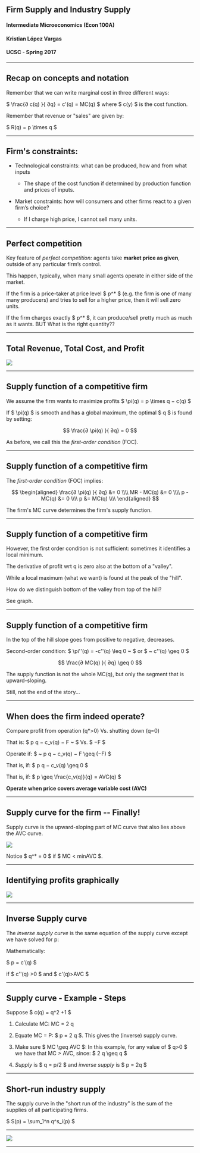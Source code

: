 
## Firm Supply and Industry Supply

#### Intermediate Microeconomics (Econ 100A)

#### Kristian López Vargas

#### UCSC - Spring 2017

------

## Recap on concepts and notation

Remember that we can write marginal cost in three different ways:

$ \\frac{∂ c(q) }{ ∂q} = c'(q) = MC(q) $  where $ c(y) $ is the cost function. 

Remember that revenue or "sales" are given by:

$ R(q) = p \\times q $

------


## Firm's constraints:  

* Technological constraints: what can be produced, how and from what inputs
    
    * The shape of the cost function if determined by production function and prices of inputs.

* Market constraints: how will consumers and other firms react to a given firm’s choice?
    
    * If I charge high price, I cannot sell many units.
     

------

## Perfect competition
   
Key feature of _perfect competition:_ agents take **market price as given**, outside of any particular firm’s
control.

This happen, typically, when many small agents operate in either side of the market.

If the firm is a price-taker at price level $ p^\* $ (e.g. the firm is one of many many producers) and tries to sell for a higher price, then it will sell zero units. 

If the firm charges exactly $ p^\* $, it can produce/sell pretty much as much as it wants. BUT What is the right quantity??  


------

## Total Revenue, Total Cost, and Profit

![](img/Ch23/TR_TC.png)    

------

## Supply function of a competitive firm

We assume the firm wants to maximize profits $ \\pi(q) =  p \\times q − c(q) $

If $ \\pi(q) $ is smooth and has a global maximum, the optimal $ q $ is found by setting:

$$ \frac{∂ \pi(q) }{ ∂q} = 0 $$

As before, we call this the _first-order condition_ (FOC).

------

## Supply function of a competitive firm

The _first-order condition_ (FOC) implies:

$$
\begin{aligned}
\frac{∂ \pi(q) }{ ∂q} &= 0 \\\\
           MR - MC(q) &= 0 \\\\
            p - MC(q) &= 0 \\\\
            p   &= MC(q) \\\\
\end{aligned}
$$

The firm's MC curve determines the firm's supply function.

------

## Supply function of a competitive firm

However, the first order condition is not sufficient: sometimes it identifies a local minimum.

The derivative of profit wrt q is zero also at the bottom of a "valley".

While a local maximum (what we want) is found at the peak of the "hill".

How do we distinguish bottom of the valley from top of the hill?

See graph.

------

## Supply function of a competitive firm

In the top of the hill slope goes from positive to negative, decreases.

Second-order condition: $ \\pi''(q) = -c''(q) \\leq 0 ~ $ or $ ~ c''(q) \\geq 0 $

$$ \frac{∂ MC(q) }{ ∂q} \geq  0 $$

The supply function is not the whole MC(q), but only the segment that is upward-sloping.
  
Still, not the end of the story...  
  
----------------------

## When does the firm indeed operate? 

Compare profit from operation (q*>0) Vs. shutting down (q=0)
  
That is: $ p q  − c_v(q) − F ~ $ Vs. $ −F $

Operate if:  $ ~ p q  − c_v(q) − F  \\geq (−F) $

That is, if: $ p q  − c_v(q) \\geq 0 $

That is, if: $ p \\geq \\frac{c_v(q)}{q} = AVC(q) $

**Operate when price covers average variable cost (AVC)**

------

## Supply curve for the firm -- Finally! 

Supply curve is the upward-sloping part of MC curve that also lies above the AVC curve. 

![](img/Ch23/INTMIC9_FIG23_03.jpg)
    
Notice $ q^\* = 0 $ if $ MC < minAVC $.     
    
-----

## Identifying profits graphically
    
![](img/Ch23/INTMIC9_FIG23_04.jpg)
    
-----

## Inverse Supply curve


The _inverse supply curve_ is the same equation of the supply curve except we have solved for p:

Mathematically: 

$ p = c’(q) $ 

if $ c''(q) >0 $ and $ c'(q)>AVC $    

------

## Supply curve - Example - Steps

Suppose $ c(q) = q^2 +1 $

1. Calculate MC: MC = 2 q 
 
2. Equate MC = P: $ p = 2 q $. This gives the (inverse) supply curve.

3. Make sure $ MC \\geq AVC $: In this example, for any value of $ q>0 $ we have that MC > AVC, since: $ 2 q \\geq q $

4. _Supply_ is $ q = p/2 $ and _inverse supply_ is $ p = 2q $ 
    
------
    
## Short-run industry supply

The supply curve in the "short run of the industry" is the sum of the supplies of all participating firms.
 
$ S(p) = \\sum_1^n q^s_i(p) $

------

![](img/Ch24/INTMIC9_FIG24_01.jpg)
    
------

<!--


## Long-run supply — use long-run \textit{M}C. In long run, price must be greater than \textit{AC}

## Special case — constant average cost (\textit{CRS}): flat supply curve

  * see Figure 21.10




Ch 24


  * sum of the \textit{MC} curves

  * equilibrium in short run
look for point where $ D(p)=S(p) $
can then measure profits of firms
see Figure 22.2

## Long-run industry supply

  * change to long-run technology

  * entry and exit by firms
look at curves with different number of firm
find lowest curve consistent with nonnegative profit
see Figure 22.3.

## Long-run supply curve

  * exact — see Figure 22.4.

  * approximate — flat at $ p = minimum AC $

  * like replication argument

## Taxation in long and short runs

  * see Figure 22.6
  
  * in industry with entry and exit

  * part of tax is borne by each side

  * long run — all borne by consumers






## Meaning of zero profits

  * pure economic profit means anyone can get it

  * a mature industry may show accounting profits, but economic profits are probably zero

## Economic rent

  * what if some factors are scarce in the long run?
licenses — liquor, taxicab
raw materials, land, etc.

  * fixed from viewpoint of industry, variable from viewpoint of firm

  * in this case, industry can only support a certain number of firms

  * whatever factor is preventing entry earns rents
always the possibility of entry that drives profits to zero
if profits are being made, firms enter industry by
	a.) bringing in new resources
b.) bidding up prices of existing resources

  * see Figure 22.7

  * discount flow of rents to get asset value

  * politics of rent
rents are a pure surplus payment
but people compete for those rents
taxicab licenses — current holders want very much to prevent entry
subsidies and rents — incidence of subsidy falls on the rents
	a.) tobacco subsidies
	b.) farm policy in general
  
  * rent seeking





## Energy policy

  * two-tiered oil pricing

  * price controls

  * entitlement program






-->



<!--

// This piece of code below creates the reveal presentation and pushes to GitHub and then deploys to GitHub pages. Modify the commit message and paste it into terminal.


cd docs && \
pandoc  \
-t revealjs -V revealjs-url=reveal.js \
--css=reveal.js/css/theme/simple.css \
-H reveal.js/js/revealMathJax.js \
-s S11_FirmSupply_Ch23.md -o S11_FirmSupply_Ch23.html && \
cd ..


cd docs && \
pandoc  \
-t revealjs -V revealjs-url=reveal.js \
--css=reveal.js/css/theme/simple.css \
-H reveal.js/js/revealMathJax.js \
-s S11_FirmSupply_Ch23.md -o S11_FirmSupply_Ch23.html && \
cd .. && \
git add docs/* && \
git commit -am " add content to S11_FirmSupply_Ch23.md " && \bookmarks folder “Py 4 Sci”
git push origin master && \
mkdocs gh-deploy

-->
